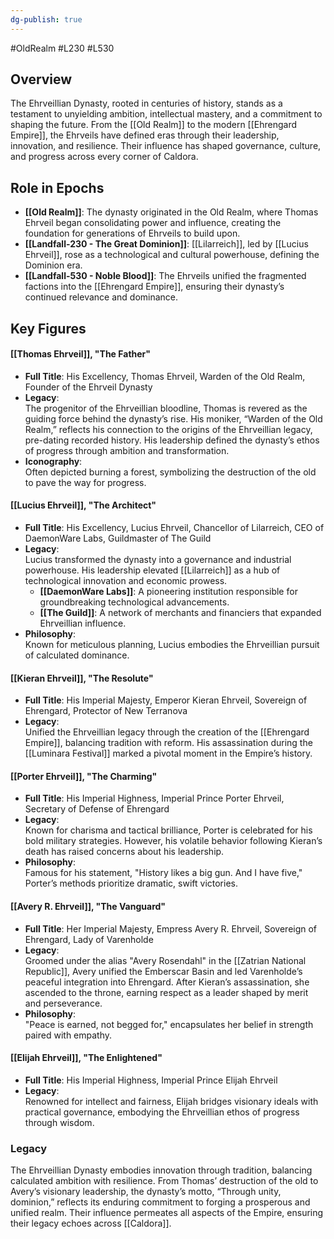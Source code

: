 ```yaml
---
dg-publish: true
---
```

#OldRealm #L230 #L530
## Overview

The Ehrveillian Dynasty, rooted in centuries of history, stands as a testament to unyielding ambition, intellectual mastery, and a commitment to shaping the future. From the [[Old Realm]] to the modern [[Ehrengard Empire]], the Ehrveils have defined eras through their leadership, innovation, and resilience. Their influence has shaped governance, culture, and progress across every corner of Caldora.

## Role in Epochs

- **[[Old Realm]]**: The dynasty originated in the Old Realm, where Thomas Ehrveil began consolidating power and influence, creating the foundation for generations of Ehrveils to build upon.
- **[[Landfall-230 - The Great Dominion]]**: [[Lilarreich]], led by [[Lucius Ehrveil]], rose as a technological and cultural powerhouse, defining the Dominion era.
- **[[Landfall-530 - Noble Blood]]**: The Ehrveils unified the fragmented factions into the [[Ehrengard Empire]], ensuring their dynasty’s continued relevance and dominance.

## Key Figures

#### [[Thomas Ehrveil]], "The Father"

- **Full Title**: His Excellency, Thomas Ehrveil, Warden of the Old Realm, Founder of the Ehrveil Dynasty
- **Legacy**:  
    The progenitor of the Ehrveillian bloodline, Thomas is revered as the guiding force behind the dynasty’s rise. His moniker, “Warden of the Old Realm,” reflects his connection to the origins of the Ehrveillian legacy, pre-dating recorded history. His leadership defined the dynasty’s ethos of progress through ambition and transformation.
- **Iconography**:  
    Often depicted burning a forest, symbolizing the destruction of the old to pave the way for progress.

#### [[Lucius Ehrveil]], "The Architect"

- **Full Title**: His Excellency, Lucius Ehrveil, Chancellor of Lilarreich, CEO of DaemonWare Labs, Guildmaster of The Guild
- **Legacy**:  
    Lucius transformed the dynasty into a governance and industrial powerhouse. His leadership elevated [[Lilarreich]] as a hub of technological innovation and economic prowess.
    - **[[DaemonWare Labs]]**: A pioneering institution responsible for groundbreaking technological advancements.
    - **[[The Guild]]**: A network of merchants and financiers that expanded Ehrveillian influence.
- **Philosophy**:  
    Known for meticulous planning, Lucius embodies the Ehrveillian pursuit of calculated dominance.

#### [[Kieran Ehrveil]], "The Resolute"

- **Full Title**: His Imperial Majesty, Emperor Kieran Ehrveil, Sovereign of Ehrengard, Protector of New Terranova
- **Legacy**:  
    Unified the Ehrveillian legacy through the creation of the [[Ehrengard Empire]], balancing tradition with reform. His assassination during the [[Luminara Festival]] marked a pivotal moment in the Empire’s history.

#### [[Porter Ehrveil]], "The Charming"

- **Full Title**: His Imperial Highness, Imperial Prince Porter Ehrveil, Secretary of Defense of Ehrengard
- **Legacy**:  
    Known for charisma and tactical brilliance, Porter is celebrated for his bold military strategies. However, his volatile behavior following Kieran’s death has raised concerns about his leadership.
- **Philosophy**:  
    Famous for his statement, "History likes a big gun. And I have five," Porter’s methods prioritize dramatic, swift victories.


#### [[Avery R. Ehrveil]], "The Vanguard"

- **Full Title**: Her Imperial Majesty, Empress Avery R. Ehrveil, Sovereign of Ehrengard, Lady of Varenholde
- **Legacy**:  
    Groomed under the alias "Avery Rosendahl" in the [[Zatrian National Republic]], Avery unified the Emberscar Basin and led Varenholde’s peaceful integration into Ehrengard. After Kieran’s assassination, she ascended to the throne, earning respect as a leader shaped by merit and perseverance.
- **Philosophy**:  
    "Peace is earned, not begged for," encapsulates her belief in strength paired with empathy.

#### [[Elijah Ehrveil]], "The Enlightened"

- **Full Title**: His Imperial Highness, Imperial Prince Elijah Ehrveil
- **Legacy**:  
    Renowned for intellect and fairness, Elijah bridges visionary ideals with practical governance, embodying the Ehrveillian ethos of progress through wisdom.

### Legacy

The Ehrveillian Dynasty embodies innovation through tradition, balancing calculated ambition with resilience. From Thomas’ destruction of the old to Avery’s visionary leadership, the dynasty’s motto, “Through unity, dominion,” reflects its enduring commitment to forging a prosperous and unified realm. Their influence permeates all aspects of the Empire, ensuring their legacy echoes across [[Caldora]].